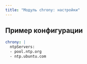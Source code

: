 ```yaml
---
title: "Модуль chrony: настройки"
---
```


<!-- SCHEMA -->

## Пример конфигурации

```yaml
chrony: |
  ntpServers:
  - pool.ntp.org
  - ntp.ubuntu.com
```
